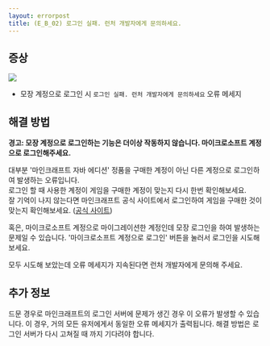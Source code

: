 ```yaml
---
layout: errorpost
title: (E_B_02) 로그인 실패. 런처 개발자에게 문의하세요.
---
```


## 증상

![]({{site.url}}/assets/E_B_02_01.png)

- 모장 계정으로 로그인 시 `로그인 실패. 런처 개발자에게 문의하세요` 오류 메세지

## 해결 방법

**경고: 모장 계정으로 로그인하는 기능은 더이상 작동하지 않습니다. 마이크로소프트 계정으로 로그인해주세요.**

대부분 '마인크래프트 자바 에디션' 정품을 구매한 계정이 아닌 다른 계정으로 로그인하여 발생하는 오류입니다.  
로그인 할 때 사용한 계정이 게임을 구매한 계정이 맞는지 다시 한번 확인해보세요.  
잘 기억이 나지 않는다면 마인크래프트 공식 사이트에서 로그인하여 게임을 구매한 것이 맞는지 확인해보세요.  ([공식 사이트](https://minecraft.net))

혹은, 마이크로소프트 계정으로 마이그레이션한 계정인데 모장 로그인을 하여 발생하는 문제일 수 있습니다. '마이크로소프트 계정으로 로그인' 버튼을 눌러서 로그인을 시도해 보세요. 

모두 시도해 보았는데 오류 메세지가 지속된다면 런처 개발자에게 문의해 주세요. 

## 추가 정보

드문 경우로 마인크래프트의 로그인 서버에 문제가 생긴 경우 이 오류가 발생할 수 있습니다. 이 경우, 거의 모든 유저에게서 동일한 오류 메세지가 출력됩니다. 해결 방법은 로그인 서버가 다시 고쳐질 때 까지 기다려야 합니다. 
